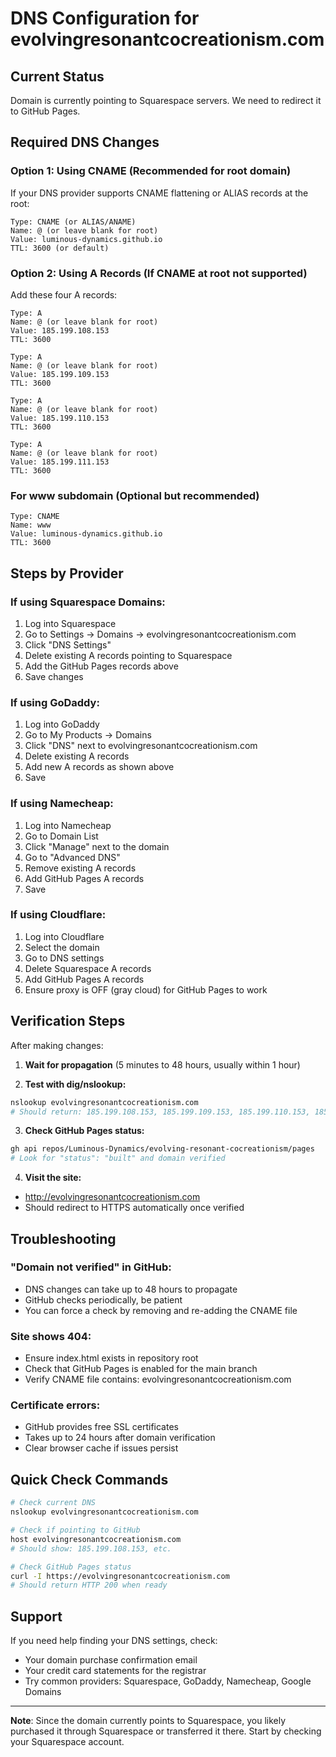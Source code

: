 # DNS Configuration for evolvingresonantcocreationism.com

## Current Status
Domain is currently pointing to Squarespace servers. We need to redirect it to GitHub Pages.

## Required DNS Changes

### Option 1: Using CNAME (Recommended for root domain)
If your DNS provider supports CNAME flattening or ALIAS records at the root:

```
Type: CNAME (or ALIAS/ANAME)
Name: @ (or leave blank for root)
Value: luminous-dynamics.github.io
TTL: 3600 (or default)
```

### Option 2: Using A Records (If CNAME at root not supported)
Add these four A records:

```
Type: A
Name: @ (or leave blank for root)
Value: 185.199.108.153
TTL: 3600

Type: A
Name: @ (or leave blank for root)
Value: 185.199.109.153
TTL: 3600

Type: A
Name: @ (or leave blank for root)
Value: 185.199.110.153
TTL: 3600

Type: A
Name: @ (or leave blank for root)
Value: 185.199.111.153
TTL: 3600
```

### For www subdomain (Optional but recommended)
```
Type: CNAME
Name: www
Value: luminous-dynamics.github.io
TTL: 3600
```

## Steps by Provider

### If using Squarespace Domains:
1. Log into Squarespace
2. Go to Settings → Domains → evolvingresonantcocreationism.com
3. Click "DNS Settings"
4. Delete existing A records pointing to Squarespace
5. Add the GitHub Pages records above
6. Save changes

### If using GoDaddy:
1. Log into GoDaddy
2. Go to My Products → Domains
3. Click "DNS" next to evolvingresonantcocreationism.com
4. Delete existing A records
5. Add new A records as shown above
6. Save

### If using Namecheap:
1. Log into Namecheap
2. Go to Domain List
3. Click "Manage" next to the domain
4. Go to "Advanced DNS"
5. Remove existing A records
6. Add GitHub Pages A records
7. Save

### If using Cloudflare:
1. Log into Cloudflare
2. Select the domain
3. Go to DNS settings
4. Delete Squarespace A records
5. Add GitHub Pages A records
6. Ensure proxy is OFF (gray cloud) for GitHub Pages to work

## Verification Steps

After making changes:

1. **Wait for propagation** (5 minutes to 48 hours, usually within 1 hour)

2. **Test with dig/nslookup:**
```bash
nslookup evolvingresonantcocreationism.com
# Should return: 185.199.108.153, 185.199.109.153, 185.199.110.153, 185.199.111.153
```

3. **Check GitHub Pages status:**
```bash
gh api repos/Luminous-Dynamics/evolving-resonant-cocreationism/pages
# Look for "status": "built" and domain verified
```

4. **Visit the site:**
- http://evolvingresonantcocreationism.com
- Should redirect to HTTPS automatically once verified

## Troubleshooting

### "Domain not verified" in GitHub:
- DNS changes can take up to 48 hours to propagate
- GitHub checks periodically, be patient
- You can force a check by removing and re-adding the CNAME file

### Site shows 404:
- Ensure index.html exists in repository root
- Check that GitHub Pages is enabled for the main branch
- Verify CNAME file contains: evolvingresonantcocreationism.com

### Certificate errors:
- GitHub provides free SSL certificates
- Takes up to 24 hours after domain verification
- Clear browser cache if issues persist

## Quick Check Commands

```bash
# Check current DNS
nslookup evolvingresonantcocreationism.com

# Check if pointing to GitHub
host evolvingresonantcocreationism.com
# Should show: 185.199.108.153, etc.

# Check GitHub Pages status
curl -I https://evolvingresonantcocreationism.com
# Should return HTTP 200 when ready
```

## Support

If you need help finding your DNS settings, check:
- Your domain purchase confirmation email
- Your credit card statements for the registrar
- Try common providers: Squarespace, GoDaddy, Namecheap, Google Domains

---

**Note**: Since the domain currently points to Squarespace, you likely purchased it through Squarespace or transferred it there. Start by checking your Squarespace account.